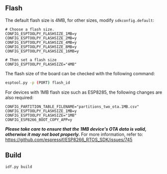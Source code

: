 ## Flash

The default flash size is 4MB, for other sizes, modify `sdkconfig.default`:

```
# Choose a flash size.
CONFIG_ESPTOOLPY_FLASHSIZE_1MB=y
CONFIG_ESPTOOLPY_FLASHSIZE_2MB=y
CONFIG_ESPTOOLPY_FLASHSIZE_4MB=y
CONFIG_ESPTOOLPY_FLASHSIZE_8MB=y
CONFIG_ESPTOOLPY_FLASHSIZE_16MB=y

# Then set a flash size
CONFIG_ESPTOOLPY_FLASHSIZE="4MB"
```

The flash size of the board can be checked with the following command:
```bash
esptool.py -p (PORT) flash_id
```

For devices with 1MB flash size such as ESP8285, the following changes are also required:

```
CONFIG_PARTITION_TABLE_FILENAME="partitions_two_ota.1MB.csv"
CONFIG_ESPTOOLPY_FLASHSIZE_1MB=y
CONFIG_ESPTOOLPY_FLASHSIZE="1MB"
CONFIG_ESP8266_BOOT_COPY_APP=y
```

***Please take care to ensure that the 1MB device's OTA data is valid, otherwise it may not boot properly.*** For more information, refer to: https://github.com/espressif/ESP8266_RTOS_SDK/issues/745


## Build

```bash
idf.py build
```